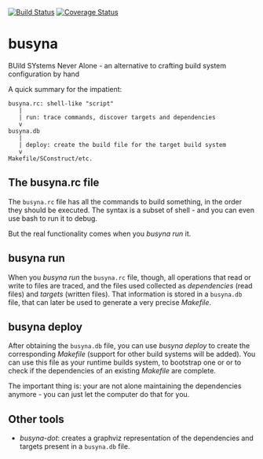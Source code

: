 [![Build Status](https://travis-ci.org/lpenz/busyna.png?branch=master)](https://travis-ci.org/lpenz/busyna) 
[![Coverage Status](https://coveralls.io/repos/lpenz/busyna/badge.png?branch=master)](https://coveralls.io/r/lpenz/busyna?branch=master)


# busyna

BUild SYstems Never Alone - an alternative to crafting build system configuration by hand

A quick summary for the impatient:
```
busyna.rc: shell-like "script"
   |
   | run: trace commands, discover targets and dependencies
   v
busyna.db
   |
   | deploy: create the build file for the target build system
   v
Makefile/SConstruct/etc.
```


## The busyna.rc file

The `busyna.rc` file has all the commands to build something, in the order they
should be executed. The syntax is a subset of shell - and you can even use
bash to run it to debug.

But the real functionality comes when you *busyna run* it.


## busyna run

When you *busyna run* the `busyna.rc` file, though, all operations that read or
write to files are traced, and the files used collected
as *dependencies* (read files) and *targets* (written files). That information
is stored in a `busyna.db` file, that can later be used to generate
a very precise *Makefile*.


## busyna deploy

After obtaining the `busyna.db` file, you can use *busyna deploy* to create
the corresponding *Makefile* (support for other build systems will be added).
You can use this file as your runtime builds system, to bootstrap one or or to
check if the dependencies of an existing *Makefile* are complete.

The important thing is: your are not alone maintaining the dependencies
anymore - you can just let the computer do that for you.


## Other tools

- *busyna-dot*: creates a graphviz representation of the dependencies and
  targets present in a `busyna.db` file.

